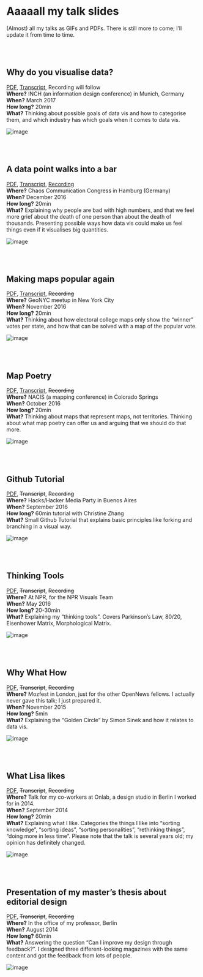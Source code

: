 # Aaaaall my talk slides

(Almost) all my talks as GIFs and PDFs. There is still more to come; I’ll update it from time to time.

<br>
<br>

## Why do you visualise data? 
[PDF](1703_WhyDoWeVisualiseData.pdf), [Transcript](https://lisacharlotterost.github.io/2017/03/08/why-do-we-visualize-data/), Recording will follow<br>
**Where?** INCH (an information design conference) in Munich, Germany<br>
**When?** March 2017<br>
**How long?** 20min<br>
**What?** Thinking about possible goals of data vis and how to categorise them, and which industry has which goals when it comes to data vis.

![image](0000_gifs/1703_WhyDoWeVisualiseData.gif) 


<br><br>
## A data point walks into a bar
[PDF](1612_ADatpointWalksIntoABar.pdf), [Transcript](https://lisacharlotterost.github.io/2016/12/27/datapoint-in-bar/), [Recording](https://media.ccc.de/v/33c3-7999-a_data_point_walks_into_a_bar)<br>
**Where?** Chaos Communication Congress in Hamburg (Germany)<br>
**When?** December 2016<br>
**How long?** 20min<br>
**What?** Explaining why people are bad with high numbers, and that we feel more grief about the death of one person than about the death of thousands. Presenting possible ways how data vis could make us feel things even if it visualises big quantities.

![image](0000_gifs/1612_ADatpointWalksIntoABar.gif) 

<br><br>
## Making maps popular again
[PDF](1611_MakingMapsPopularAgain.pdf), [Transcript](https://lisacharlotterost.github.io/2016/10/19/election-map/),  ~~Recording~~<br>
**Where?** GeoNYC meetup in New York City<br>
**When?** November 2016<br>
**How long?** 20min<br>
**What?** Thinking about how electoral college maps only show the “winner” votes per state, and how that can be solved with a map of the popular vote. 

![image](0000_gifs/1611_MakingMapsPopularAgain.gif) 

<br><br>
## Map Poetry
[PDF](1610_MapPoetry.pdf), [Transcript](https://lisacharlotterost.github.io/2016/10/21/mappoetry/), ~~Recording~~<br>
**Where?** NACIS (a mapping conference) in Colorado Springs<br>
**When?** October 2016<br>
**How long?** 20min<br>
**What?** Thinking about maps that represent maps, not territories. Thinking about what map poetry can offer us and arguing that we should do that more. 

![image](0000_gifs/1610_MapPoetry.gif) 

<br><br>
## Github Tutorial
[PDF](1608_GithubTutorial.pdf), ~~Transcript~~, ~~Recording~~<br>
**Where?** Hacks/Hacker Media Party in Buenos Aires<br>
**When?** September 2016<br>
**How long?** 60min tutorial with Christine Zhang<br>
**What?** Small Github Tutorial that explains basic principles like forking and branching in a visual way. 

![image](0000_gifs/1608_GithubTutorial.gif) 

<br><br>
## Thinking Tools
[PDF](1605_ThinkingTools.pdf), ~~Transcript~~, ~~Recording~~<br>
**Where?** At NPR, for the NPR Visuals Team<br>
**When?** May 2016<br>
**How long?** 20-30min<br>
**What?** Explaining my “thinking tools”. Covers Parkinson’s Law, 80/20, Eisenhower Matrix, Morphological Matrix. 

![image](0000_gifs/1605_ThinkingTools.gif) 

<br><br>
## Why What How
[PDF](1510_WhyHowWhat.pdf), ~~Transcript~~, ~~Recording~~<br>
**Where?** Mozfest in London, just for the other OpenNews fellows. I actually never gave this talk; I just prepared it.<br>
**When?** November 2015<br>
**How long?** 5min<br>
**What?** Explaining the “Golden Circle” by Simon Sinek and how it relates to data vis.

![image](0000_gifs/1510_WhyHowWhat.gif) 

<br><br>
## What Lisa likes
[PDF](1409_WhatLisaLikes.pdf), ~~Transcript~~, ~~Recording~~<br>
**Where?** Talk for my co-workers at Onlab, a design studio in Berlin I worked for in 2014.<br>
**When?** September 2014<br>
**How long?** 20min<br>
**What?** Explaining what I like. Categories the things I like into “sorting knowledge”, “sorting ideas”, “sorting personalities”, “rethinking things”, “doing more in less time”. Please note that the talk is several years old; my opinion has definitely changed. 

![image](0000_gifs/1409_WhatLisaLikes.gif) 

<br><br>
## Presentation of my master’s thesis about editorial design
[PDF](1407_MastersThesis.pdf), ~~Transcript~~, ~~Recording~~ <br>
**Where?** In the office of my professor, Berlin <br>
**When?** August 2014<br>
**How long?** 60min<br>
**What?** Answering the question “Can I improve my design through feedback?”. I designed three different-looking magazines with the same content and got the feedback from lots of people.

![image](0000_gifs/1407_MastersThesis.gif) 







